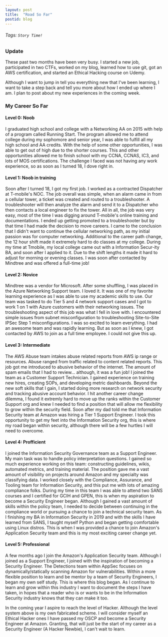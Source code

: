 ```yaml
---
layout: post
title:  "Road So Far"
postid: blog
---
```



###### Tags: `Story Time!`

### Update
These past two months have been very busy. I started a new job, participated in two CTFs, worked on my blog, learned how to use git, got an AWS certification, and started an Ethical Hacking course on Udemy.

Although I want to jump in tell you everything new that I've been learning, I want to take a step back and tell you more about how I ended up where I am. I plan to post about my new experiences in the coming week.

### My Career So Far

#### Level 0: Noob
I graduated high school and college with a Networking AA on 2015 with help of a program called Running Start. The program allowed me to attend college during my sophomore and senior year, I was able to fulfill all my high school and AA credits. With the help of some other opportunities, I was able to get out of high due to the shorter courses. This and other opportunities allowed me to finish school with my CCNA, CCNAS, IC3, and lots of MOS certifications. The challenge I faced was not having any work experience, so as soon as I turned 18, I dove right in.

#### Level 1: Noob in training
Soon after I turned 18, I got my first job. I worked as a contracted Dispatcher at T-mobile's NOC. The job overall was simple, when an alarm came in from a cellular tower, a ticket was created and routed to a troubleshooter. A troubleshooter will then analyze the alarm and send it to a Dispatcher who then contacts a local engineer to fix the tower. All in all, the job was very easy, most of the time I was digging around T-mobile's online training and documentations. I ended up getting promoted to a troubleshooter but by that time I had made the decision to move careers. I came to the conclusion that I didn't want to continue the cellular networking path, as my initial passion was for computer networking. Additional to the career path change, the 12 hour shift made it extremely hard to do classes at my college. During my time at Tmobile, my local college came out with a Information Secur-ity BA, and soon after I applied to it. Due to the shift lengths it made it hard to adjust for morning or evening classes. I was soon after contacted by Mindtree and was offered a full-time job!

#### Level 2: Novice
Mindtree was a vendor for Microsoft. After some shuffling, I was placed in the Azure Networking Support team. I loved it. It was one of my favorite learning experience as I was able to use my academic skills to use. Our team was tasked to do Tier 5 and 4 network support cases and I got to work 1 on 1 with Azure customers with their networking issues. The troubleshooting aspect of this job was what I fell in love with. I encountered simple issues from subnet misconfiguration to troubleshooting Site-to-Site IPSec Step 1 misconfigurations. I was so excited to learn everything. I had an awesome team and was rapidly learning. But as soon as I knew, I got contacted by AWS to join as a full time employee. I could not give this up.

#### Level 3: Intermediate
The AWS Abuse team intakes abuse related reports from AWS ip range or resources. Abuse ranged from traffic related to content related reports. This job got me introduced to abusive behavior of the internet. The amount of spam emails that I had to review... although, it was a fun job! I joined the team as a Customer Support Technician. I gained experience on training new hires, creating SOPs, and developing metric dashboards. Beyond the new soft skills that I gain, I started doing more research on network security and tracking abusive account behavior. I hit another career change dilemma, I found it extremly hard to move up the ranks within the Customer Support org and knew I needed to find a position that will allow me flexibility to grow within the security field. Soon after my dad told me that Information Security team at Amazon was hiring a Tier 1 Support Engineer. I took this opportunity to get my feet into the Information Security org, this is where my road began within security, although there will be a few hurtles I will need to overcome. 

#### Level 4: Profficient
I joined the Information Security Governance team as a Support Engineer. My main task was to handle policy interpretation questions. I gained so much experience working on this team: constructing guidelines, wikis, automated metrics, and training material. The position gave me a vast amount of visibility on projects around Amazon and my specialty was classifying data. I worked closely with the Compliance, Assurance, and Tooling team for Information Security, and this put me with lots of amazing compliance folks. During my time in this team I was able to attend two SANS courses and I certified for GCIH and GPEN, this is when my aspiration to become a Security Engineer began. Although I gained a vast amount of skills within the policy team, I needed to decide between continuing in the compliance world or pursuing a chance to join a technical security team. As I finishing my BA in Information Security in 2019 and with the skills I have learned from SANS, I taught myself Python and began getting comfortable using Linux distros. This is when I was provided a chance to join Amazon's Application Security team and this is my most exciting career change yet.

#### Level 5: Professional
A few months ago I join the Amazon's Application Security team. Although I joined as a Support Engineer, I joined with the inspiration of becoming a Security Engineer. The Detections team within AppSec focuses on dynamically/statically scanning Amazon for vulnerabilities. Within a more flexible position to learn and be mentor by a team of Security Engineers, I began my own self study. This is where this blog began. As I continue to learn and grow within this industry I want to document the steps I have taken, in hopes that a reader who is or wants to be in the Information Security industry knows that they can make it too. 

In the coming year I aspire to reach the level of Hacker. Although the level system above is my own fabricated scheme. I will consider myself an Ethical Hacker ones I have passed my OSCP and become a Security Engineer at Amazon. Granting, that will just be the start of my career as a Security Engineer (A Hacker Newbie), I can't wait to learn.
